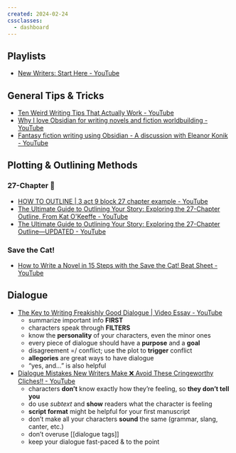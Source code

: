 ```yaml
---
created: 2024-02-24
cssclasses:
  - dashboard
---
```


## Playlists

- [New Writers: Start Here - YouTube](https://youtube.com/playlist?list=PLV6pMftb_QTlFALRRV8oSFPhc4tiU91oZ&si=CESESG3B8IK2cZPY)

## General Tips & Tricks

- [Ten Weird Writing Tips That Actually Work - YouTube](https://youtu.be/G_V_5a-J9Us?si=Mo2Rv0WbSVqngEaP)
- [Why I love Obsidian for writing novels and fiction worldbuilding - YouTube](https://youtu.be/mzj91fYrUL0?si=xgKpCC3Dy8UHx3s1)
- [Fantasy fiction writing using Obsidian - A discussion with Eleanor Konik - YouTube](https://youtu.be/kfyA1UTo1sI?si=QL1fpUVb9cJTE-L9)

## Plotting & Outlining Methods

### 27-Chapter 💖

- [HOW TO OUTLINE | 3 act 9 block 27 chapter example - YouTube](https://youtu.be/fe3eodLF_Uo?si=MfcHf4wfuH48k2rH)
- [The Ultimate Guide to Outlining Your Story: Exploring the 27-Chapter Outline, From Kat O'Keeffe - YouTube](https://youtu.be/Y3wua1KWRVI?si=G-2ucsHFfqh4WsGA)
- [The Ultimate Guide to Outlining Your Story: Exploring the 27-Chapter Outline—UPDATED - YouTube](https://youtu.be/RNV--FikzF0?si=zHBcy_JinlNZ-zwr)

### Save the Cat!

- [How to Write a Novel in 15 Steps with the Save the Cat! Beat Sheet - YouTube](https://youtu.be/k8EfEEjbwGk?si=-Q1TkAttNqhammJx)

## Dialogue

- [The Key to Writing Freakishly Good Dialogue | Video Essay - YouTube](https://youtu.be/-AhtKvgy6MA?si=U9XBRzot0MdRcWCh)
	- summarize important info **FIRST**
	- characters speak through **FILTERS**
	- know the **personality** of your characters, even the minor ones
	- every piece of dialogue should have a **purpose** and a **goal**
	- disagreement =/ conflict; use the plot to **trigger** conflict
	- **allegories** are great ways to have dialogue
	- “yes, and…” is also helpful
- [Dialogue Mistakes New Writers Make ❌ Avoid These Cringeworthy Cliches!! - YouTube](https://youtu.be/-e5Y2yH7RhQ?si=BeHzSF7Z0vsY77C8)
	- characters **don’t** know exactly how they’re feeling, so **they don’t tell you**
	- do use *subtext* and **show** readers what the character is feeling
	- **script format** might be helpful for your first manuscript
	- don’t make all your characters **sound** the same (grammar, slang, canter, etc.)
	- don’t overuse [[dialogue tags]]
	- keep your dialogue fast-paced & to the point
